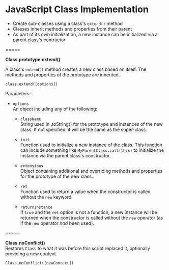 JavaScript Class Implementation
=====

- Create sub-classes using a class's `extend()` method
- Classes inherit methods and properties from their parent
- As part of its own initialization, a new instance can be initialized via a parent class's contructor

=====

**Class.prototype.extend()**

A class's `extend()` method creates a new class based on itself. The methods and properties of the prototype are inherited.

`class.extend([options])`

Parameters:
- `options`  
An object including any of the following:
	
	- `className`  
	String used in .toString() for the prototype and instances of the new class. If not specified, it will be the same as the super-class.
	
	- `init`  
	Function used to initialize a new instance of the class. This function can include something like `MyParentClass.call(this)` to initialize the instance via the parent class's constructor.
	
	- `extensions`  
	Object containing additional and overriding methods and properties for the prototype of the new class.
	
	- `ret`  
	Function used to return a value when the constructor is called without the `new` keyword.
	
	- `returnInstance`  
	If `true` and the `ret` option is not a function, a new instance will be returned when the constructor is called without the `new` operator (as if the `new` operator _had_ been used).

=====

**Class.noConflict()**  
Restores `Class` to what it was before this script replaced it, optionally providing a new context.

`Class.noConflict([newContext])`
